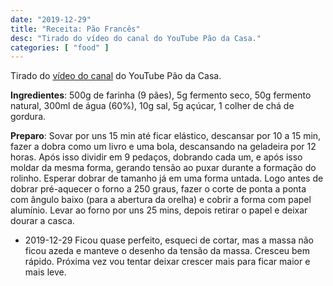 ```yaml
---
date: "2019-12-29"
title: "Receita: Pão Francês"
desc: "Tirado do vídeo do canal do YouTube Pão da Casa."
categories: [ "food" ]
---
```

Tirado do [vídeo do canal](https://youtu.be/KCe85lhkfOg) do YouTube Pão da Casa.

**Ingredientes**: 500g de farinha (9 pães), 5g fermento seco, 50g fermento natural, 300ml de água (60%), 10g sal, 5g açúcar, 1 colher de chá de gordura.

**Preparo**: Sovar por uns 15 min até ficar elástico, descansar por 10 a 15 min, fazer a dobra como um livro e uma bola, descansando na geladeira por 12 horas. Após isso dividir em 9 pedaços, dobrando cada um, e após isso moldar da mesma forma, gerando tensão ao puxar durante a formação do rolinho. Esperar dobrar de tamanho já em uma forma untada. Logo antes de dobrar pré-aquecer o forno a 250 graus, fazer o corte de ponta a ponta com ângulo baixo (para a abertura da orelha) e cobrir a forma com papel alumínio. Levar ao forno por uns 25 mins, depois retirar o papel e deixar dourar a casca.

 - 2019-12-29 Ficou quase perfeito, esqueci de cortar, mas a massa não ficou azeda e manteve o desenho da tensão da massa. Cresceu bem rápido. Próxima vez vou tentar deixar crescer mais para ficar maior e mais leve.

